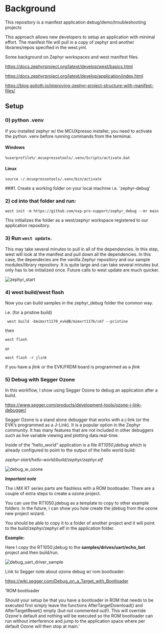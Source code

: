 # Background

This repository is a manifest application debug/demo/troubleshooting projects

This approach allows new developers to setup an application with minimal effort.  The manifest file will pull in a copy of zephyr and another libraries/repos specified in the west.yml.

Some background on Zephyr workspaces and west manifest files.

https://docs.zephyrproject.org/latest/develop/west/basics.html

https://docs.zephyrproject.org/latest/develop/application/index.html

https://blog.golioth.io/improving-zephyr-project-structure-with-manifest-files/


## Setup

### 0)  python .venv

If you installed zephyr w/ the MCUXpresso installer, you need to activate the python .venv before running commands from the termimal.


#### Windows		  

`%userprofile%/.mcuxpressotools/.venv/Scripts/activate.bat`

#### Linux

`source ~/.mcuxpressotools/.venv/bin/activate`

###1. Create a working folder on your local machine i.e. 'zephyr-debug'

### 2) cd into that folder and run:


```
west init -m https://github.com/nxp-pro-support/zephyr_debug --mr main
```

This initializes the folder as a west/zephyr workspace registered to our application repository.

### 3)  Run `west update`.   

This may take several minutes to pull in all of the dependencies. In this step,  west will look at the manifest and pull down all the dependencies.   In this case, the dependecies are the vanilla Zephyr repository and our sample modules/library repository. It is quite large and can take several minutes but only has to be initialized once.  Future calls to west update are much quicker.

![zephyr_start](https://github.com/nxp-pro-support/zephyr-start/assets/152433281/8df1b0aa-721d-4895-a4ae-12a2d6c6ff4d)


### 4)  west build/west flash

Now you can build samples in the zephyr_debug folder the common way.

i.e.  (for a pristine build)

` west build -bmimxrt1170_evk@B/mimxrt1176/cm7 --pristine`


then

`west flash`

or

`west flash -r jlink`

if you have a jlink or the EVK/FRDM board is programmed as a jlink


### 5)  Debug with Segger Ozone

In this workflow, I show using Segger Ozone to debug an application after a build.   

https://www.segger.com/products/development-tools/ozone-j-link-debugger/

Segger Ozone is a stand alone debugger that works with a j-link (or the EVK’s programmed as a J-Link).   It is a popular option in the Zephyr community.   It has many features that are not included in other debuggers such as live variable viewing and plotting data real-time.

Inside of the “hello_world” application is a file *RT1050.jdebug* which is already configured to point to the output of the hello world build:

*zephyr-start/hello-world/build/zephyr/zephyr.elf*

![debug_w_ozone](https://github.com/nxp-pro-support/zephyr-start/assets/152433281/a989f9bd-2523-4e7b-8b55-adedeb7094d7)

***Important note***

The i.MX RT series parts are flashless with a ROM bootloader.   There are a couple of extra steps to create a ozone project. 

You can use the RT1050.jdebug as a template to copy to other example folders. In the future, I can show you how create the jdebug from the ozone new project wizard.

You should be able to copy it to a folder of another project and it will point to the build/zephyr/zephyr.elf in the application folder.

**Example:**

Here I copy the RT1050.jdebug to the **samples/drives/uart/echo_bot** project and then build/run.

![debug_uart_driver_sample](https://github.com/nxp-pro-support/zephyr-start/assets/152433281/0e4389b4-df8a-4205-a49e-6a86e8a922b4)

Link to Segger note about ozone debug w/ rom bootloader:

https://wiki.segger.com/Debug_on_a_Target_with_Bootloader

'ROM bootloader

Should your setup be that you have a bootloader in ROM that needs to be executed first simply leave the functions AfterTargetDownload() and AfterTargetReset() empty (but not commented out!). This will override Ozone's default and nothing will be executed so the ROM bootloader can run without interference and jump to the application space where per default Ozone will then stop at main.'



